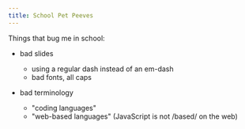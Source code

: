 ```yaml
---
title: School Pet Peeves
---
```


Things that bug me in school:

 - bad slides
   + using a regular dash instead of an em-dash
   + bad fonts, all caps

 - bad terminology
   + "coding languages"
   + "web-based languages" (JavaScript is not /based/ on the web)